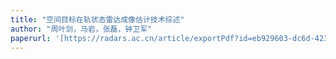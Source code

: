```yaml
---
title: "空间目标在轨状态雷达成像估计技术综述"
author: "周叶剑，马岩，张磊，钟卫军"
paperurl: '[https://radars.ac.cn/article/exportPdf?id=eb929603-dc6d-4239-81b2-fb35759ed872](https://radars.ac.cn/article/doi/10.12000/JR21086)'
---
```

